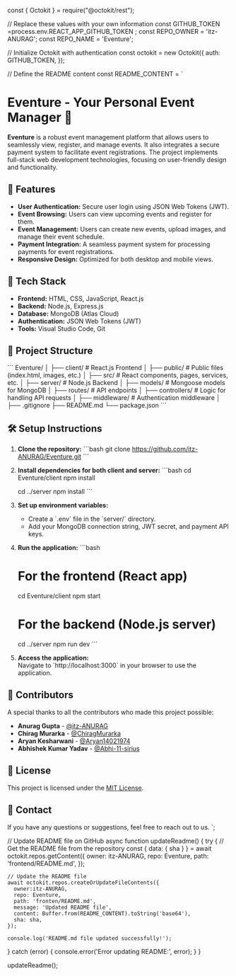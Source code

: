 const { Octokit } = require("@octokit/rest");

// Replace these values with your own information
const GITHUB_TOKEN =process.env.REACT_APP_GITHUB_TOKEN ;
const REPO_OWNER = 'itz-ANURAG'; 
const REPO_NAME = 'Eventure'; 

// Initialize Octokit with authentication
const octokit = new Octokit({
  auth: GITHUB_TOKEN,
});

// Define the README content
const README_CONTENT = `
# Eventure - Your Personal Event Manager 🎉

**Eventure** is a robust event management platform that allows users to seamlessly view, register, and manage events. It also integrates a secure payment system to facilitate event registrations. The project implements full-stack web development technologies, focusing on user-friendly design and functionality.

## 🌟 Features
- **User Authentication:** Secure user login using JSON Web Tokens (JWT).
- **Event Browsing:** Users can view upcoming events and register for them.
- **Event Management:** Users can create new events, upload images, and manage their event schedule.
- **Payment Integration:** A seamless payment system for processing payments for event registrations.
- **Responsive Design:** Optimized for both desktop and mobile views.

## 🚀 Tech Stack
- **Frontend:** HTML, CSS, JavaScript, React.js
- **Backend:** Node.js, Express.js
- **Database:** MongoDB (Atlas Cloud)
- **Authentication:** JSON Web Tokens (JWT)
- **Tools:** Visual Studio Code, Git

## 📁 Project Structure
\`\`\`
Eventure/
│
├── client/                # React.js Frontend
│   ├── public/            # Public files (index.html, images, etc.)
│   ├── src/               # React components, pages, services, etc.
│
├── server/                # Node.js Backend
│   ├── models/            # Mongoose models for MongoDB
│   ├── routes/            # API endpoints
│   ├── controllers/       # Logic for handling API requests
│   ├── middleware/        # Authentication middleware
│
├── .gitignore
├── README.md
└── package.json
\`\`\`

## 🛠️ Setup Instructions
1. **Clone the repository:**
    \`\`\`bash
    git clone https://github.com/itz-ANURAG/Eventure.git
    \`\`\`

2. **Install dependencies for both client and server:**
    \`\`\`bash
    cd Eventure/client
    npm install

    cd ../server
    npm install
    \`\`\`

3. **Set up environment variables:**  
   - Create a \`.env\` file in the \`server/\` directory.
   - Add your MongoDB connection string, JWT secret, and payment API keys.

4. **Run the application:**
    \`\`\`bash
    # For the frontend (React app)
    cd Eventure/client
    npm start

    # For the backend (Node.js server)
    cd ../server
    npm run dev
    \`\`\`

5. **Access the application:**  
   Navigate to \`http://localhost:3000\` in your browser to use the application.

## 🤝 Contributors
A special thanks to all the contributors who made this project possible:

- **Anurag Gupta** - [@itz-ANURAG](https://github.com/itz-ANURAG)
- **Chirag Murarka** - [@ChiragMurarka](https://github.com/ChiragMurarka)
- **Aryan Kesharwani** - [@Aryan14021974](https://github.com/Aryan14021974)
- **Abhishek Kumar Yadav** - [@Abhi-11-sirius](https://github.com/Abhi-11-sirius)

## 📜 License
This project is licensed under the [MIT License](LICENSE).

## 📧 Contact
If you have any questions or suggestions, feel free to reach out to us.
`;

// Update README file on GitHub
async function updateReadme() {
  try {
    // Get the README file from the repository
    const { data: { sha } } = await octokit.repos.getContent({
      owner: itz-ANURAG,
      repo: Eventure,
      path: 'frontend/README.md',
    });

    // Update the README file
    await octokit.repos.createOrUpdateFileContents({
      owner:itz-ANURAG,
      repo: Eventure,
      path: 'fronten/README.md',
      message: 'Updated README file',
      content: Buffer.from(README_CONTENT).toString('base64'),
      sha: sha,
    });

    console.log('README.md file updated successfully!');
  } catch (error) {
    console.error('Error updating README:', error);
  }
}

updateReadme();

